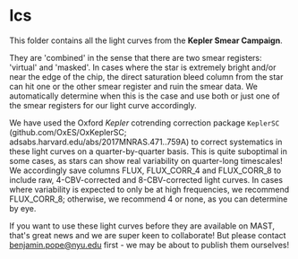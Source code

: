 # lcs

This folder contains all the light curves from the **Kepler Smear Campaign**. 

They are 'combined' in the sense that there are two smear registers: 'virtual' and 'masked'. In cases where the star is extremely bright and/or near the edge of the chip, the direct saturation bleed column from the star can hit one or the other smear register and ruin the smear data. We automatically determine when this is the case and use both or just one of the smear registers for our light curve accordingly.

We have used the Oxford *Kepler* cotrending correction package `KeplerSC` (github.com/OxES/OxKeplerSC; adsabs.harvard.edu/abs/2017MNRAS.471..759A) to correct systematics in these light curves on a quarter-by-quarter basis. This is quite suboptimal in some cases, as stars can show real variability on quarter-long timescales! We accordingly save columns FLUX, FLUX_CORR_4 and FLUX_CORR_8 to include raw, 4-CBV-corrected and 8-CBV-corrected light curves. In cases where variability is expected to only be at high frequencies, we recommend FLUX_CORR_8; otherwise, we recommend 4 or none, as you can determine by eye.

If you want to use these light curves before they are available on MAST, that's great news and we are super keen to collaborate! But please contact benjamin.pope@nyu.edu first - we may be about to publish them ourselves! 